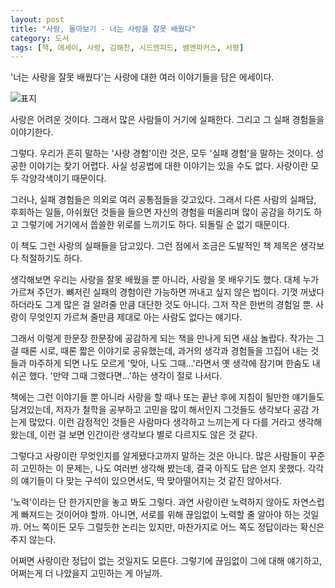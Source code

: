 ```yaml
---
layout: post
title: "사랑, 돌아보기 - 너는 사랑을 잘못 배웠다"
category: 도서
tags: [책, 에세이, 사랑, 김해찬, 시드앤피드, 쌤앤파커스, 서평]
---
```


'너는 사랑을 잘못 배웠다'는
사랑에 대한 여러 이야기들을 담은 에세이다.

![표지](https://lh3.googleusercontent.com/wk9d9IFCUU7Sbuw4J0YSyvjZBKtbZocnWXDR1rjZb6Wzh8GmeZcQ9Xuk6P5QTwNprDHnawwvuCgbOw=s480)

사랑은 어려운 것이다.
그래서 많은 사람들이 거기에 실패한다.
그리고 그 실패 경험들을 이야기한다.

그렇다.
우리가 흔히 말하는 '사랑 경험'이란 것은, 모두 '실패 경험'을 말하는 것이다.
성공한 이야기는 찾기 어렵다.
사실 성공법에 대한 이야기는 있을 수도 없다.
사랑이란 모두 각양각색이기 때문이다.

그러나, 실패 경험들은 의외로 여러 공통점들을 갖고있다.
그래서 다른 사람의 실패담, 후회하는 일들, 아쉬웠던 것들을 들으면
자신의 경험을 떠올리며 많이 공감을 하기도 하고
그렇기에 거기에서 씁쓸한 위로를 느끼기도 하다.
되돌릴 순 없기 때문이다.

이 책도 그런 사랑의 실패들을 담고있다.
그런 점에서 조금은 도발적인 책 제목은 생각보다 적절하기도 하다.

생각해보면 우리는 사랑을 잘못 배웠을 뿐 아니라,
사랑을 못 배우기도 했다.
대체 누가 가르쳐 주던가.
뼈저린 실패의 경험이란 가능하면 꺼내고 싶지 않은 법이다.
기껏 꺼냈다 하더라도 그게 많은 걸 알려줄 만큼 대단한 것도 아니다.
그저 작은 한번의 경험일 뿐.
사랑이 무엇인지 가르쳐 줄만큼 제대로 아는 사람도 없다는 얘기다.

그래서 이렇게 한문장 한문장에 공감하게 되는 책을 만나게 되면 새삼 놀랍다.
작가는 그걸 때론 시로, 때론 짧은 이야기로 공유했는데,
과거의 생각과 경험들을 끄집어 내는 것들과 마주하게 되면
나도 모르게 '맞아, 나도 그때...'라면서 옛 생각에 잠기며 한숨도 내쉬곤 했다.
'만약 그때 그랬다면...'하는 생각이 절로 나서다.

책에는 그런 이야기들 뿐 아니라
사랑을 할 때나 또는 끝난 후에 지침이 될만한 얘기들도 담겨있는데,
저자가 철학을 공부하고 고민을 많이 해서인지
그것들도 생각보다 공감 가는게 많았다.
이런 감정적인 것들은 사람마다 생각하고 느끼는게 다 다를 거라고 생각해 왔는데,
이런 걸 보면 인간이란 생각보다 별로 다르지도 않은 것 같다.

그렇다고 사랑이란 무엇인지를 알게됐다고까지 말하는 것은 아니다.
많은 사람들이 꾸준히 고민하는 이 문제는, 나도 여러번 생각해 봤는데,
결국 아직도 답은 얻지 못했다.
각각의 얘기들이 다 맞는 구석이 있으면서도, 딱 맞아떨어지는 것 같진 않아서다.

'노력'이라는 단 한가지만을 놓고 봐도 그렇다.
과연 사랑이란 노력하지 않아도 자연스럽게 빠져드는 것이어야 할까.
아니면, 서로를 위해 끊임없이 노력할 줄 알아야 하는 것일까.
어느 쪽이든 모두 그럴듯한 논리는 있지만,
마찬가지로 어느 쪽도 정답이라는 확신은 주지 않는다.

어쩌면 사랑이란 정답이 없는 것일지도 모른다.
그렇기에 끊임없이 그에 대해 얘기하고,
어쩌는게 더 나았을지 고민하는 게 아닐까.
